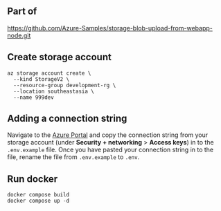 ## Part of

https://github.com/Azure-Samples/storage-blob-upload-from-webapp-node.git

## Create storage account 
```
az storage account create \
  --kind StorageV2 \
  --resource-group development-rg \
  --location southeastasia \
  --name 999dev
```
## Adding a connection string

Navigate to the [Azure Portal](https://portal.azure.com) and copy the connection string from your storage account (under **Security + networking** > **Access keys**) in to the `.env.example` file. Once you have pasted your connection string in to the file, rename the file from `.env.example` to `.env`.

## Run docker
```
docker compose build
docker compose up -d
```
